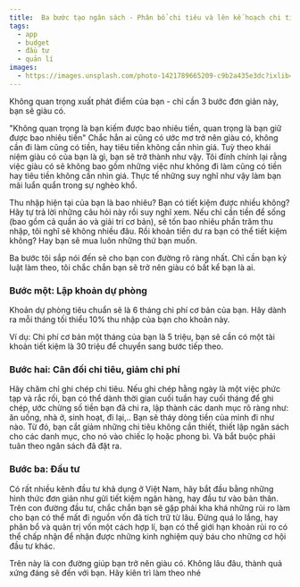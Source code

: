 ```yaml
---
title:  Ba bước tạo ngân sách - Phân bổ chi tiêu và lên kế hoạch chi tiêu hợp lí
tags:
  - app
  - budget
  - đầu tư
  - quản lí
images:
  - https://images.unsplash.com/photo-1421789665209-c9b2a435e3dc?ixlib=rb-0.3.5&ixid=eyJhcHBfaWQiOjEyMDd9&s=5b1016b885e7438c4633109d77368d4d&auto=format&fit=crop&w=1651&q=80
---
```

 
Không quan trọng xuất phát điểm của bạn - chỉ cần 3 bước đơn giản này, bạn sẽ giàu có.

<!--more-->
"Không quan trọng là bạn kiếm được bao nhiêu tiền, quan trọng là bạn giữ được bao nhiêu tiền" Chắc hẳn ai cũng có ước mơ trở nên giàu có, không cần đi làm cũng có tiền, hay tiêu tiền không cần nhìn giá. Tuỳ theo khái niệm giàu có của bạn là gì, bạn sẽ trở thành như vậy. Tôi đính chính lại rằng việc giàu có sẽ không bao gồm những việc như không đi làm cũng có tiền hay tiêu tiền không cần nhìn giá. Thực tế những suy nghĩ như vậy làm bạn mãi luẩn quẩn trong sự nghèo khổ.

Thu nhập hiện tại của bạn là bao nhiêu? Bạn có tiết kiệm được nhiều không? Hãy tự trả lời những câu hỏi này rồi suy nghĩ xem. Nếu chỉ cần tiền để sống (bao gồm cả quần áo và giải trí cơ bản), sẽ tốn bao nhiêu phần trăm thu nhập, tôi nghĩ sẽ không nhiều đâu. Rồi khoản tiền dư ra bạn có thể tiết kiệm không? Hay bạn sẽ mua luôn những thứ bạn muốn.

Ba bước tôi sắp nói đến sẽ cho bạn con đường rõ ràng nhất. Chỉ cần bạn kỷ luật làm theo, tôi chắc chắn bạn sẽ trở nên giàu có bất kể bạn là ai.

### Bước một: Lập khoản dự phòng

Khoản dự phòng tiêu chuẩn sẽ là 6 tháng chi phí cơ bản của bạn. Hãy dành ra mỗi tháng tối thiểu 10% thu nhập của bạn cho khoản này.

Ví dụ:
Chi phí cơ bản một tháng của bạn là 5 triệu, bạn sẽ cần có một tài khoản tiết kiệm là 30 triệu để chuyển sang bước tiếp theo.

### Bước hai: Cân đối chi tiêu, giảm chi phí

Hãy chăm chỉ ghi chép chi tiêu. Nếu ghi chép hằng ngày là một việc phức tạp và rắc rối, bạn có thể dành thời gian cuối tuần hay cuối tháng để ghi chép, ước chừng số tiền bạn đã chi ra, lập thành các danh mục rõ ràng như: ăn uống, nhà ở, sinh hoạt, đi lại,.. Bạn sẽ tháy dòng tiền của mình đi như nào. Từ đó, bạn cắt giảm những chi tiêu không cần thiết, thiết lập ngân sách cho các danh mục, cho nó vào chiếc lọ hoặc phong bì. Và bắt buộc phải tuân theo ngân sách đã đặt ra.

### Bước ba: Đầu tư

Có rất nhiều kênh đầu tư khả dụng ở Việt Nam, hãy bắt đầu bằng những hình thức đơn giản như gửi tiết kiệm ngân hàng, hay đầu tư vào bản thân. Trên con đường đầu tư, chắc chắn bạn sẽ gặp phải kha khá những rủi ro làm cho bạn có thể mất đi nguồn vốn đã tích trữ từ lâu. Đừng quá lo lắng, hay phân bổ và quản trị vốn một cách hợp lí, bạn có thể giới hạn khoản rủi ro có thể chấp nhận để nhận được những kinh nghiệm quý báu cho những cơ hội đầu tư khác.

Trên này là con đường giúp bạn trở nên giàu có. Không lâu đâu, thành quả xứng đáng sẽ đến với bạn. Hãy kiên trì làm theo nhé
<!--more-->